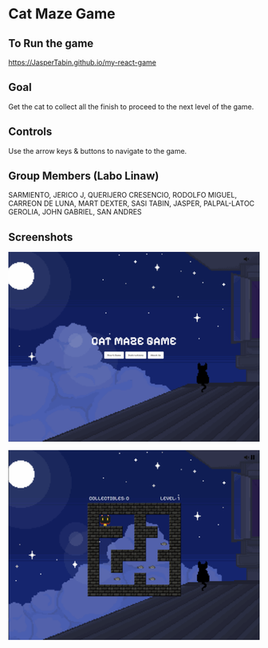 # Cat Maze Game

## To Run the game
https://JasperTabin.github.io/my-react-game

## Goal

Get the cat to collect all the finish to proceed to the next level of the game.

## Controls

Use the arrow keys & buttons to navigate to the game.

## Group Members (Labo Linaw)
SARMIENTO, JERICO J, QUERIJERO
CRESENCIO, RODOLFO MIGUEL, CARREON
DE LUNA, MART DEXTER, SASI
TABIN, JASPER, PALPAL-LATOC
GEROLIA, JOHN GABRIEL, SAN ANDRES

## Screenshots

![TITLE SCREEN](https://raw.githubusercontent.com/JasperTabin/my-react-game/main/Game%20Screenshot%201.png)

![PLAY SCREEN](https://raw.githubusercontent.com/JasperTabin/my-react-game/main/Game%20Screenshot%202.png)
